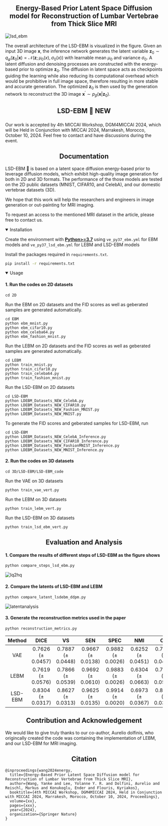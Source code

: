 ## <div align="center">Energy-Based Prior Latent Space Diffusion model for Reconstruction of Lumbar Vertebrae from Thick Slice MRI</div>

![lsd_ebm](https://github.com/user-attachments/assets/c206dead-e210-431e-ade0-628fc2204ce3)

The overall architecture of the LSD-EBM is visualized in the figure. Given an input 3D image $\mathbf{x}$, the inference network generates the latent variable $\mathbf{z}_0 \sim q_\varphi(\mathbf{z}_0|\mathbf{x})= \mathcal{N}(\mathbf{z};\mu_0(x),\sigma_0(x))$ with learnable mean $\mu_0$ and variance $\sigma_0$. A latent diffusion and denoising processes are constructed with the energy-based prior to optimize $\mathbf{z}_0$. The diffusion in latent space acts as checkpoints guiding the learning while also reducing its computational overhead which would be prohibitive in full image space, therefore resulting in more stable and accurate generation. The optimized $\mathbf{z}_0$ is then used by the generation network to reconstruct the 3D image $\mathbf{x}^\prime \sim p_\beta(\mathbf{x}|\mathbf{z}_0)$.

## <div align="center">LSD-EBM 🚀 NEW</div>
### 

Our work is accepted by 4th MICCAI Workshop, DGM4MICCAI 2024, which will be Held in Conjunction with MICCAI 2024, Marrakesh, Morocco, October 10, 2024. Feel free to contact and have discussions during the event.


## <div align="center">Documentation</div>

LSD-EBM 🚀 is based on a latent space diffusion energy-based prior to leverage diffusion models, which exhibit high-quality image generation for both in 2D and 3D formats. The performance of the those models are tested on the 2D public datasets (MNIST, CIFAR10, and CelebA), and our domestic vertebrae datasets (3D). 

We hope that this work will help the researchers and engineers in image generation or out-painting for MRI imaging. 

To request an access to the mentioned MRI dataset in the article, please free to contact us.

<details open>
<summary>Installation</summary>
 
Create the environment with [**Python>=3.7**](https://www.python.org/) using `ve_py37_ebm.yml` for EBM models and `ve_py37_lsd_ebm.yml` for LEBM and LSD-EBM models


Install the packages required in `requirements.txt`.


```bash
pip install -r requirements.txt
```


</details>

<details open>

<summary>Usage</summary>

#### 1. Run the codes on 2D datasets

```
cd 2D
```

Run the EBM on 2D datasets and the FID scores as well as geberated samples are generated automatically.

```
cd EBM
python ebm_mnist.py
python ebm_cifar10.py
python ebm_celeba64.py
python ebm_fashion_mnist.py
```

Run the LEBM on 2D datasets and the FID scores as well as geberated samples are generated automatically.

```
cd LEBM
python train_mnist.py
python train_cifar10.py
python train_celeba64.py
python train_fashion_mnist.py
```

Run the LSD-EBM on 2D datasets

```
cd LSD-EBM
python LDEBM_Datasets_NEW_CelebA.py
python LDEBM_Datasets_NEW_CIFAR10.py
python LDEBM_Datasets_NEW_Fashion_MNIST.py
python LDEBM_Datasets_NEW_MNIST.py
```

To generate the FID scores and geberated samples for LSD-EBM, run

```
cd LSD-EBM
python LDEBM_Datasets_NEW_CelebA_Inference.py
python LDEBM_Datasets_NEW_CIFAR10_Inference.py
python LDEBM_Datasets_NEW_FashionMNIST_Inference.py
python LDEBM_Datasets_NEW_MNIST_Inference.py
```

#### 2. Run the codes on 3D datasets

```
cd 3D/LSD-EBM/LSD-EBM_code
```

Run the VAE on 3D datasets

```
python train_vae_vert.py
```

Run the LEBM on 3D datasets

```
python train_lebm_vert.py
```

Run the LSD-EBM on 3D datasets

```
python train_lsd_ebm_vert.py
```
</details>

## <div align="center">Evaluation and Analysis</div>


#### 1. Compare the results of different steps of LSD-EBM as the figure shows

```
python compare_steps_lsd_ebm.py
```

![lq2hq](https://github.com/user-attachments/assets/b14585fb-4575-4590-b8c0-1fe2bb5bbcbc)

#### 2. Compare the latents of LSD-EBM and LEBM 

```
python compare_latent_lsdebm_ddpm.py
```

![latentanalysis](https://github.com/user-attachments/assets/a29c1daf-6ab3-4890-afa1-96a316dfb52d)

#### 3. Generate the reconstruction metrics used in the paper

```
python reconstruction_metrics.py
```


|Method | DICE | VS | SEN | SPEC | NMI | CK |
| :---: | :---:|:---: |:---: |:---: |:---: |:---: |
VAE  |  0.7626   ($\pm$ 0.0457) | 0.7887 ($\pm$ 0.0448) | 0.9667 ($\pm$ 0.0138) | 0.9882 ($\pm$ 0.0026) | 0.6252 ($\pm$ 0.0451) | 0.7566 ($\pm$ 0.0461) |
LEBM  | 0.7619 ($\pm$ 0.0576) | 0.7866 ($\pm$ 0.0539)  |  0.9692 ($\pm$ 0.0610) |  0.9883 ($\pm$ 0.0026) | 0.6304 ($\pm$ 0.0663) |  0.7560 ($\pm$ 0.0583) |     
LSD-EBM  |  0.8304 ($\pm$ 0.0317) |  0.8627 ($\pm$ 0.0313)  | 0.9625 ($\pm$ 0.0135) |  0.9914 ($\pm$ 0.0020) |  0.6973 ($\pm$ 0.0367) |  0.8258 ($\pm$ 0.0321) |  


## <div align="center">Contribution and Acknowledgement</div>

We would like to give truly thanks to our co-author, Aurelio dolfinis, who origincally created the code was containing the implementation of LEBM, and our LSD-EBM for MRI imaging. 

## <div align="center">Citation</div>

```
@inproceedings{wang2024energy,
  title={Energy-Based Prior Latent Space Diffusion model for Reconstruction of Lumbar Vertebrae from Thick Slice MRI},
  author={Wang, Yanke and Lee, Yolanne Y. R. and Dolfini, Aurelio and Reischl, Markus and Konukoglu, Ender and Flouris, Kyriakos},
  booktitle={4th MICCAI Workshop, DGM4MICCAI 2024, Held in Conjunction with MICCAI 2024, Marrakesh, Morocco, October 10, 2024, Proceedings},
  volume={xx},
  pages={xxx},
  year={2024},
  organization={Springer Nature}
}
```
